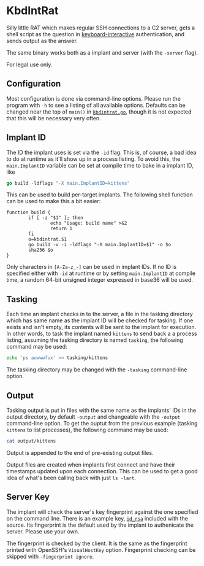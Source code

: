 KbdIntRat
=========
Silly little RAT which makes regular SSH connections to a C2 server, gets
a shell script as the question in
[keyboard-interactive](https://tools.ietf.org/html/rfc4256) authentication,
and sends output as the answer.

The same binary works both as a implant and server (with the `-server` flag).

For legal use only.

Configuration
-------------
Most configuration is done via command-line options.  Please run the program
with `-h` to see a listing of all available options.  Defaults can be changed
near the top of `main()` in [`kbdintrat.go`](./kbdintrat.go), though it is not
expected that this will be necessary very often.

Implant ID
----------
The ID the implant uses is set via the `-id` flag.  This is, of course, a bad
idea to do at runtime as it'll show up in a process listing.  To avoid this,
the `main.ImplantID` variable can be set at compile time to bake in a implant
ID, like
```go
go build -ldflags "-X main.ImplantID=kittens"
```

This can be used to build per-target implants.  The following shell function
can be used to make this a bit easier:
```ksh
function build {
        if [ -z "$1" ]; then
                echo "Usage: build name" >&2
                return 1
        fi
        o=kbdintrat.$1
        go build -v -i -ldflags "-X main.ImplantID=$1" -o $o
        sha256 $o
}
```

Only characters in `[A-Za-z_-]` can be used in implant IDs.  If no ID is
specified either with `-id` at runtime or by setting `main.ImplantID` at
compile time, a random 64-bit unsigned integer expressed in base36 will be
used.

Tasking
-------
Each time an implant checks in to the server, a file in the tasking directory
which has same name as the implant ID will be checked for tasking.  If one
exists and isn't empty, its contents will be sent to the implant for execution.
In other words, to task the implant named `kittens` to send back a a process
listing, assuming the tasking directory is named `tasking`, the following
command may be used:
```sh
echo 'ps auwwwfux' >> tasking/kittens
```

The tasking directory may be changed with the `-tasking` command-line option.

Output
------
Tasking output is put in files with the same name as the implants' IDs in the
output directory, by default `-output` and changeable with the `-output`
command-line option.  To get the ouptut from the previous example (tasking
`kittens` to list processes), the following command may be used:
```sh
cat output/kittens
```

Output is appended to the end of pre-existing output files.

Output files are created when implants first connect and have their timestamps
updated upon each connection.  This can be used to get a good idea of what's
been calling back with just `ls -lart`.

Server Key
----------
The implant will check the server's key fingerprint against the one specified
on the command line.  There is an example key, [`id_rsa`](./id_rsa) included
with the source.  Its fingerprint is the default used by the implant to
authenicate the server.  Please use your own.

The fingerprint is checked by the client.  It is the same as the fingerprint
printed with OpenSSH's `VisualHostKey` option.  Fingerprint checking can be
skipped with `-fingerprint ignore`.

